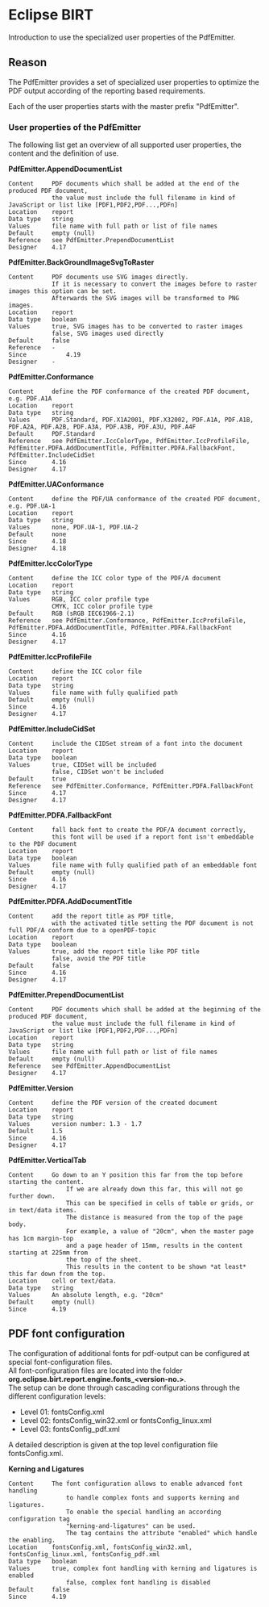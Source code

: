 # Eclipse BIRT 
Introduction to use the specialized user properties of the PdfEmitter.

## Reason
The PdfEmitter provides a set of specialized user properties to optimize the PDF output according of the reporting based requirements.

Each of the user properties starts with the master prefix "PdfEmitter".


### User properties of the PdfEmitter

The following list get an overview of all supported user properties, the content and the definition of use.

**PdfEmitter.AppendDocumentList**

	Content    	PDF documents which shall be added at the end of the produced PDF document,
              	the value must include the full filename in kind of JavaScript or list like [PDF1,PDF2,PDF...,PDFn]
	Location   	report
	Data type  	string
	Values     	file name with full path or list of file names
	Default    	empty (null)
	Reference  	see PdfEmitter.PrependDocumentList
	Designer  	4.17

**PdfEmitter.BackGroundImageSvgToRaster**

	Content    	PDF documents use SVG images directly.
              	If it is necessary to convert the images before to raster images this option can be set.
              	Afterwards the SVG images will be transformed to PNG images. 
	Location   	report
	Data type  	boolean
	Values     	true, SVG images has to be converted to raster images
	           	false, SVG images used directly
	Default    	false
	Reference  	-
	Since	    	4.19
	Designer  	-

**PdfEmitter.Conformance**

	Content    	define the PDF conformance of the created PDF document, e.g. PDF.A1A
	Location   	report
	Data type  	string
	Values     	PDF.Standard, PDF.X1A2001, PDF.X32002, PDF.A1A, PDF.A1B, PDF.A2A, PDF.A2B, PDF.A3A, PDF.A3B, PDF.A3U, PDF.A4F
	Default    	PDF.Standard
	Reference  	see PdfEmitter.IccColorType, PdfEmitter.IccProfileFile, PdfEmitter.PDFA.AddDocumentTitle, PdfEmitter.PDFA.FallbackFont, PdfEmitter.IncludeCidSet
	Since      	4.16
	Designer  	4.17


**PdfEmitter.UAConformance**

	Content    	define the PDF/UA conformance of the created PDF document, e.g. PDF.UA-1
	Location   	report
	Data type  	string
	Values     	none, PDF.UA-1, PDF.UA-2
	Default    	none
	Since      	4.18
	Designer  	4.18

**PdfEmitter.IccColorType**

	Content    	define the ICC color type of the PDF/A document
	Location   	report
	Data type  	string
	Values     	RGB, ICC color profile type
             	CMYK, ICC color profile type
	Default    	RGB (sRGB IEC61966-2.1)
	Reference  	see PdfEmitter.Conformance, PdfEmitter.IccProfileFile, PdfEmitter.PDFA.AddDocumentTitle, PdfEmitter.PDFA.FallbackFont
	Since      	4.16
	Designer  	4.17

**PdfEmitter.IccProfileFile**

	Content    	define the ICC color file
	Location   	report
	Data type  	string
	Values     	file name with fully qualified path
	Default    	empty (null)
	Since      	4.16
	Designer  	4.17

**PdfEmitter.IncludeCidSet**

	Content    	include the CIDSet stream of a font into the document
	Location   	report
	Data type  	boolean
	Values     	true, CIDSet will be included
	           	false, CIDSet won't be included
	Default    	true
	Reference  	see PdfEmitter.Conformance, PdfEmitter.PDFA.FallbackFont
	Since      	4.17
	Designer  	4.17

**PdfEmitter.PDFA.FallbackFont**

	Content    	fall back font to create the PDF/A document correctly,
             	this font will be used if a report font isn't embeddable to the PDF document
	Location   	report
	Data type  	boolean
	Values     	file name with fully qualified path of an embeddable font
	Default    	empty (null)
	Since      	4.16
	Designer  	4.17

**PdfEmitter.PDFA.AddDocumentTitle**

	Content    	add the report title as PDF title,
             	with the activated title setting the PDF document is not full PDF/A conform due to a openPDF-topic
	Location   	report
	Data type  	boolean
	Values     	true, add the report title like PDF title
	          	false, avoid the PDF title
	Default    	false
	Since      	4.16
	Designer  	4.17

**PdfEmitter.PrependDocumentList**

	Content    	PDF documents which shall be added at the beginning of the produced PDF document,
              	the value must include the full filename in kind of JavaScript or list like [PDF1,PDF2,PDF...,PDFn]
	Location   	report
	Data type  	string
	Values     	file name with full path or list of file names
	Default    	empty (null)
	Reference  	see PdfEmitter.AppendDocumentList
	Designer  	4.17

**PdfEmitter.Version**

	Content    	define the PDF version of the created document
	Location   	report
	Data type  	string
	Values     	version number: 1.3 - 1.7
	Default    	1.5
	Since      	4.16
	Designer  	4.17

**PdfEmitter.VerticalTab**

	Content    	Go down to an Y position this far from the top before starting the content.
					If we are already down this far, this will not go further down.
					This can be specified in cells of table or grids, or in text/data items.
					The distance is measured from the top of the page body.
					For example, a value of "20cm", when the master page has 1cm margin-top
					and a page header of 15mm, results in the content starting at 225mm from
					the top of the sheet.
					This results in the content to be shown *at least* this far down from the top.
	Location   	cell or text/data.
	Data type  	string
	Values     	An absolute length, e.g. "20cm"
	Default    	empty (null)
	Since      	4.19


## PDF font configuration

The configuration of additional fonts for pdf-output can be configured at special font-configuration files.  
All font-configuration files are located into the folder **org.eclipse.birt.report.engine.fonts_<version-no.>**.  
The setup can be done through cascading configurations through the different configuration levels:  
- Level 01: fontsConfig.xml
- Level 02: fontsConfig_win32.xml or fontsConfig_linux.xml
- Level 03: fontsConfig_pdf.xml

A detailed description is given at the top level configuration file fontsConfig.xml.

**Kerning and Ligatures**

	Content    	The font configuration allows to enable advanced font handling
					to handle complex fonts and supports kerning and ligatures.
					To enable the special handling an according configuration tag
					"kerning-and-ligatures" can be used.
					The tag contains the attribute "enabled" which handle the enabling.
	Location   	fontsConfig.xml, fontsConfig_win32.xml, fontsConfig_linux.xml, fontsConfig_pdf.xml
	Data type  	boolean
	Values     	true, complex font handling with kerning and ligatures is enabled
					false, complex font handling is disabled
	Default    	false
	Since      	4.19
